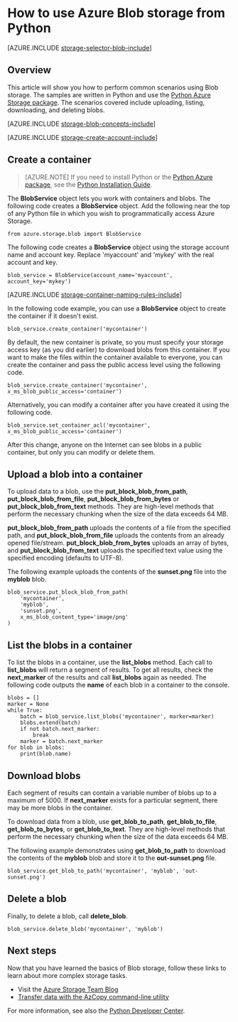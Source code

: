 <properties
	pageTitle="How to use Azure Blob storage from Python | Microsoft Azure"
	description="Learn how to use the Azure Blob storage from Python to upload, list, download, and delete blobs."
	services="storage"
	documentationCenter="python"
	authors="emgerner-msft"
	manager="wpickett"
	editor=""/>

<tags
	ms.service="storage"
	ms.workload="storage"
	ms.tgt_pltfrm="na"
	ms.devlang="python"
	ms.topic="article"
	ms.date="08/25/2015"
	ms.author="emgerner"/>

# How to use Azure Blob storage from Python

[AZURE.INCLUDE [storage-selector-blob-include](../../includes/storage-selector-blob-include.md)]

## Overview

This article will show you how to perform common scenarios using Blob storage. The samples are written in Python and use the [Python Azure Storage package][]. The scenarios covered include uploading, listing,
downloading, and deleting blobs.

[AZURE.INCLUDE [storage-blob-concepts-include](../../includes/storage-blob-concepts-include.md)]

[AZURE.INCLUDE [storage-create-account-include](../../includes/storage-create-account-include.md)]

## Create a container

> [AZURE.NOTE] If you need to install Python or the [Python Azure package][], see the [Python Installation Guide](../python-how-to-install.md).

The **BlobService** object lets you work with containers and blobs. The
following code creates a **BlobService** object. Add the following near
the top of any Python file in which you wish to programmatically access Azure Storage.

	from azure.storage.blob import BlobService

The following code creates a **BlobService** object using the storage account name and account key.  Replace 'myaccount' and 'mykey' with the real account and key.

	blob_service = BlobService(account_name='myaccount', account_key='mykey')

[AZURE.INCLUDE [storage-container-naming-rules-include](../../includes/storage-container-naming-rules-include.md)]

In the following code example, you can use a **BlobService** object to create the container if it doesn't exist.

	blob_service.create_container('mycontainer')

By default, the new container is private, so you must specify your storage access key (as you did earlier) to download blobs from this container. If you want to make the files within the container available to everyone, you can create the container and pass the public access level using the following code.

	blob_service.create_container('mycontainer', x_ms_blob_public_access='container')

Alternatively, you can modify a container after you have created it using the following code.

	blob_service.set_container_acl('mycontainer', x_ms_blob_public_access='container')

After this change, anyone on the Internet can see blobs in a public
container, but only you can modify or delete them.

## Upload a blob into a container

To upload data to a blob, use the **put\_block\_blob\_from\_path**, **put\_block\_blob\_from\_file**, **put\_block\_blob\_from\_bytes** or **put\_block\_blob\_from\_text** methods. They are high-level methods that perform the necessary chunking when the size of the data exceeds 64 MB.

**put\_block\_blob\_from\_path** uploads the contents of a file from the specified path, and **put\_block\_blob\_from\_file** uploads the contents from an already opened file/stream. **put\_block\_blob\_from\_bytes** uploads an array of bytes, and **put\_block\_blob\_from\_text** uploads the specified text value using the specified encoding (defaults to UTF-8).

The following example uploads the contents of the **sunset.png** file into the **myblob** blob.

	blob_service.put_block_blob_from_path(
        'mycontainer',
        'myblob',
        'sunset.png',
        x_ms_blob_content_type='image/png'
    )

## List the blobs in a container

To list the blobs in a container, use the **list\_blobs** method. Each
call to **list\_blobs** will return a segment of results. To get all results,
check the **next\_marker** of the results and call **list\_blobs** again as
needed. The following code outputs the **name** of each blob in a container
to the console.

	blobs = []
	marker = None
	while True:
		batch = blob_service.list_blobs('mycontainer', marker=marker)
		blobs.extend(batch)
		if not batch.next_marker:
			break
		marker = batch.next_marker
	for blob in blobs:
		print(blob.name)

## Download blobs

Each segment of results can contain a variable number of blobs up to a maximum
of 5000. If **next\_marker** exists for a particular segment, there may be
more blobs in the container.

To download data from a blob, use **get\_blob\_to\_path**, **get\_blob\_to\_file**, **get\_blob\_to\_bytes**, or **get\_blob\_to\_text**. They are high-level methods that perform the necessary chunking when the size of the data exceeds 64 MB.

The following example demonstrates using **get\_blob\_to\_path** to download the contents of the **myblob** blob and store it to the **out-sunset.png** file.

	blob_service.get_blob_to_path('mycontainer', 'myblob', 'out-sunset.png')

## Delete a blob

Finally, to delete a blob, call **delete_blob**.

	blob_service.delete_blob('mycontainer', 'myblob')

## Next steps

Now that you have learned the basics of Blob storage, follow these links
to learn about more complex storage tasks.

- Visit the [Azure Storage Team Blog][]
- [Transfer data with the AzCopy command-line utility](storage-use-azcopy)

For more information, see also the [Python Developer Center](/develop/python/).

[Azure Storage Team Blog]: http://blogs.msdn.com/b/windowsazurestorage/
[Python Azure package]: https://pypi.python.org/pypi/azure
[Python Azure Storage package]: https://pypi.python.org/pypi/azure-storage  
